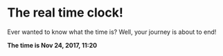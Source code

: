 # The real time clock!

Ever wanted to know what the time is? Well, your journey is about to end!

**The time is Nov 24, 2017, 11:20**